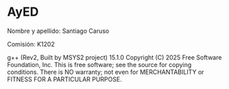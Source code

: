 # AyED

Nombre y apellido: Santiago Caruso

Comisión: K1202

g++ (Rev2, Built by MSYS2 project) 15.1.0
Copyright (C) 2025 Free Software Foundation, Inc.
This is free software; see the source for copying conditions.  There is NO
warranty; not even for MERCHANTABILITY or FITNESS FOR A PARTICULAR PURPOSE.
